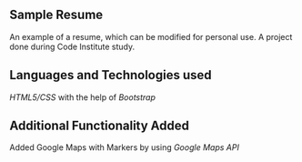 ## Sample Resume

An example of a resume, which can be modified for personal use. A project done during Code Institute study.

## Languages and Technologies used

_HTML5/CSS_ with the help of _Bootstrap_

## Additional Functionality Added

Added Google Maps with Markers by using _Google Maps API_